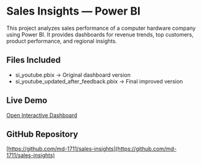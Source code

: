 # Sales Insights — Power BI

This project analyzes sales performance of a computer hardware company using Power BI.
It provides dashboards for revenue trends, top customers, product performance, and regional insights.

## Files Included
- si_youtube.pbix → Original dashboard version
- si_youtube_updated_after_feedback.pbix → Final improved version

## Live Demo
[Open Interactive Dashboard](<paste-your-public-link-here>)

## GitHub Repository
[https://github.com/md-1711/sales-insights](https://github.com/md-1711/sales-insights)
